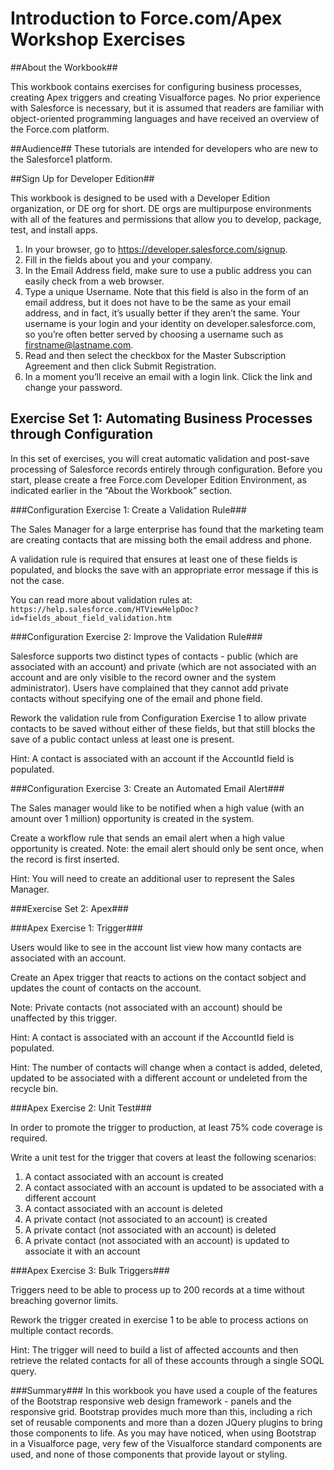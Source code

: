 Introduction to Force.com/Apex Workshop Exercises
===================================================================

##About the Workbook##

This workbook contains exercises for configuring business processes, creating Apex triggers and creating Visualforce pages. No prior experience with Salesforce is necessary, but it is assumed that readers are familiar with object-oriented programming languages and have received an overview of the Force.com platform.

##Audience##
These tutorials are intended for developers who are new to the Salesforce1 platform.

##Sign Up for Developer Edition##

This workbook is designed to be used with a Developer Edition organization, or DE org for short. DE orgs are multipurpose
environments with all of the features and permissions that allow you to develop, package, test, and install apps.

1. In your browser, go to https://developer.salesforce.com/signup.
2. Fill in the fields about you and your company.
3. In the Email Address field, make sure to use a public address you can easily check from a web browser.
4. Type a unique Username. Note that this field is also in the form of an email address, but it does not have to be the same
as your email address, and in fact, it’s usually better if they aren’t the same. Your username is your login and your identity
on developer.salesforce.com, so you’re often better served by choosing a username such as
firstname@lastname.com.
5. Read and then select the checkbox for the Master Subscription Agreement and then click Submit Registration.
6. In a moment you’ll receive an email with a login link. Click the link and change your password.

## Exercise Set 1: Automating Business Processes through Configuration ##

In this set of exercises, you will creat automatic validation and post-save processing of Salesforce records entirely through configuration.  Before you start, please create a free Force.com Developer Edition Environment, as indicated earlier in the “About the Workbook” section.

###Configuration Exercise 1: Create a Validation Rule###

The Sales Manager for a large enterprise has found that the marketing team are creating contacts that are missing both the email address and phone.

A validation rule is required that ensures at least one of these fields is populated, and blocks the save with an appropriate error message if this is not the case.

You can read more about validation rules at: `https://help.salesforce.com/HTViewHelpDoc?id=fields_about_field_validation.htm`

###Configuration Exercise 2: Improve the Validation Rule###

Salesforce supports two distinct types of contacts - public (which are associated with an account) and private (which are not associated with an account and are only visible to the record owner and the system administrator).  Users have complained that they cannot add private contacts without specifying one of the email and phone field.

Rework the validation rule from Configuration Exercise 1 to allow private contacts to be saved without either of these fields, but that still blocks the save of a public contact unless at least one is present. 

Hint: A contact is associated with an account if the AccountId field is populated.

###Configuration Exercise 3: Create an Automated Email Alert###

The Sales manager would like to be notified when a high value (with an amount over 1 million) opportunity is created in the system.

Create a workflow rule that sends an email alert when a high value opportunity is created.  Note: the email alert should only be sent once, when the record is first inserted.

Hint: You will need to create an additional user to represent the Sales Manager.

###Exercise Set 2: Apex###

###Apex Exercise 1: Trigger###

Users would like to see in the account list view how many contacts are associated with an account. 

Create an Apex trigger that reacts to actions on the contact sobject and updates the count of contacts on the account.

Note: Private contacts (not associated with an account) should be unaffected by this trigger.

Hint: A contact is associated with an account if the AccountId field is populated.

Hint: The number of contacts will change when a contact is added, deleted, updated to be associated with a different account or undeleted from the recycle bin.

###Apex Exercise 2: Unit Test###

In order to promote the trigger to production, at least 75% code coverage is required.

Write a unit test for the trigger that covers at least the following scenarios:

1. A contact associated with an account is created
2. A contact associated with an account is updated to be associated with a different account
3. A contact associated with an account is deleted
4. A private contact (not associated to an account) is created
5. A private contact (not associated with an account) is deleted
6. A private contact (not associated with an account) is updated to associate it with an account

###Apex Exercise 3: Bulk Triggers###

Triggers need to be able to process up to 200 records at a time without breaching governor limits. 

Rework the trigger created in exercise 1 to be able to process actions on multiple contact records.

Hint: The trigger will need to build a list of affected accounts and then retrieve the related contacts for all of these accounts through a single SOQL query.

###Summary###
In this workbook you have used a couple of the features of the Bootstrap responsive web design framework - panels and the responsive grid. Bootstrap provides much more than this, including a rich set of reusable components and more than a dozen JQuery plugins to bring those components to life. As you may have noticed, when using Bootstrap in a Visualforce page, very few of the Visualforce standard components are used, and none of those components that provide layout or styling.

